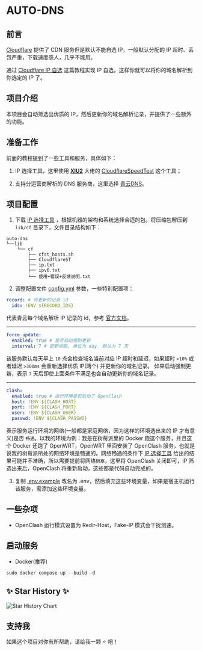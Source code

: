 # AUTO-DNS

## 前言

[Cloudflare](https://www.cloudflare.com) 提供了 CDN 服务但是默认不能自选 IP，一般默认分配的 IP 超时、丢包严重，下载速度感人，几乎不能用。

通过 [Cloudflare IP 自选](https://www.ipv6s.com/basis/tunnel/202211052905.html) 这篇教程实现 IP 自选，这样你就可以将你的域名解析到你选定的
IP 了。

## 项目介绍

本项目会自动筛选出优质的 IP，然后更新你的域名解析记录，并提供了一些额外的功能。

## 准备工作

前面的教程提到了一些工具和服务，具体如下：

1. IP 选择工具，这里使用 [**XIU2**](https://github.com/XIU2)
   大佬的 [CloudflareSpeedTest](https://github.com/XIU2/CloudflareSpeedTest) 这个工具；

2. 支持分运营商解析的 DNS 服务商，这里选择 [青云DNS](https://console.qingcloud.com/dns)。

## 项目配置

1. 下载 [IP 选择工具](https://github.com/XIU2/CloudflareSpeedTest/releases)
   ，根据机器的架构和系统选择合适的包。将压缩包解压到 `lib/cf` 目录下，文件目录结构如下：

```
auto-dns
└──lib
    └── cf
        ├── cfst_hosts.sh
        ├── CloudflareST
        ├── ip.txt
        ├── ipv6.txt
        └── 使用+错误+反馈说明.txt
```

2. 调整配置文件 [config.yml](config.yml) 参数，一些特别配置项：

```yaml
record: # 待更新的记录 id
  ids: !ENV ${RECORD_IDS} 
```

代表青云每个域名解析 IP 记录的 id，参考 [官方文档](https://docsv4.qingcloud.com/user_guide/site/dns/api/record/)。

---

```yaml
force_update:
  enabled: true # 是否启动强制更新
  interval: 7 # 更新间隔, 单位为 day. 默认为 7 天
```

该服务默认每天早上 `10` 点会检查域名当前对应 IP 超时和延迟，如果超时 `>10%` 或者延迟 `>300ms` 会重新选择优质 IP(两个)
并更新你的域名记录。
如果启动强制更新，表示 `7` 天后即使上面条件不满足也会自动更新你的域名记录。

---

```yaml
clash:
  enabled: true # 运行环境是否启动了 OpenClash
  host: !ENV ${CLASH_HOST}
  port: !ENV ${CLASH_PORT}
  user: !ENV ${CLASH_USER}
  passwd: !ENV ${CLASH_PASSWD}
```

表示服务运行环境的网络(一般都是家庭网络，因为这样的环境选出来的 IP 才有意义)是否 `畅通`。以我的环境为例：我是在树莓派里的
Docker
跑这个服务，并且这个 Docker 还跑了 OpenWRT，OpenWRT 里面安装了 OpenClash
服务，也就是说我的树莓派所处的网络环境是畅通的。网络畅通的条件下 [IP 选择工具](https://github.com/XIU2/CloudflareSpeedTest/releases)
给出的结果可能并不准确，所以需要提前将网络`阻塞`，这里将 OpenClash 关闭即可，IP 筛选出来后，OpenClash 将重新启动，这些都是代码自动完成的。

3. 复制 [.env.example](.env.example) 改名为 .env，然后填充这些环境变量，如果是宿主机运行该服务，需添加这些环境变量。

## 一些杂项

- OpenClash 运行模式设置为 Redir-Host，Fake-IP 模式会干扰测速。

## 启动服务

- Docker(推荐)

```shell
sudo docker compose up --build -d
```

## :sparkles: Star History :sparkles:

<picture>
  <source media="(prefers-color-scheme: dark)" srcset="https://api.star-history.com/svg?repos=doublewinter0/auto-dns&type=Date&theme=dark" />
  <source media="(prefers-color-scheme: light)" srcset="https://api.star-history.com/svg?repos=doublewinter0/auto-dns&type=Date" />
  <img alt="Star History Chart" src="https://api.star-history.com/svg?repos=doublewinter0/auto-dns&type=Date" />
</picture>

## 支持我
如果这个项目对你有所帮助，请给我一颗 ⭐️ 吧！
